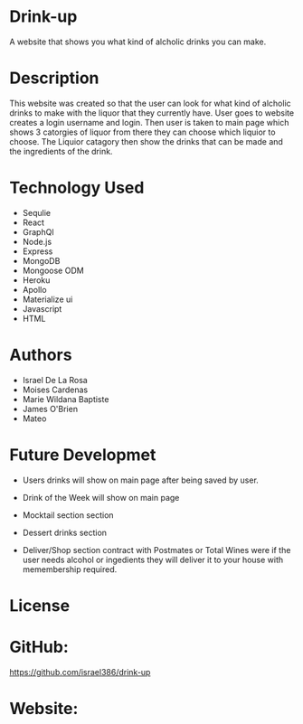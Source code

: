 # Drink-up

A website that shows you what kind of alcholic drinks you can make.

# Description

This website was created so that the user can look for what kind of alcholic drinks to make with the liquor that they currently have. User goes to website creates a login username and login. Then user is taken to main page which shows 3 catorgies of liquor from there they can choose which liquior to choose. The Liquior catagory then show the drinks that can be made and the ingredients of the drink.

# Technology Used

- Sequlie
- React
- GraphQl
- Node.js
- Express
- MongoDB
- Mongoose ODM
- Heroku
- Apollo
- Materialize ui
- Javascript
- HTML

# Authors

- Israel De La Rosa
- Moises Cardenas
- Marie Wildana Baptiste
- James O'Brien
- Mateo

# Future Developmet

- Users drinks will show on main page after being saved by user.

- Drink of the Week will show on main page

- Mocktail section section

- Dessert drinks section

- Deliver/Shop section contract with Postmates or Total Wines were if the user needs alcohol or ingedients they will deliver it to your house with memembership required.

# License

# GitHub:

https://github.com/israel386/drink-up

# Website:
